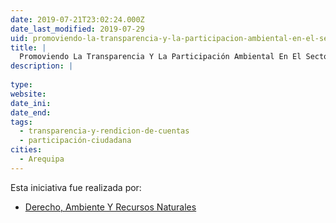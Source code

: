 ```yaml
---
date: 2019-07-21T23:02:24.000Z
date_last_modified: 2019-07-29
uid: promoviendo-la-transparencia-y-la-participacion-ambiental-en-el-sector-extractivo
title: |
  Promoviendo La Transparencia Y La Participación Ambiental En El Sector Extractivo”
description: |
  
type: 
website: 
date_ini: 
date_end: 
tags:
  - transparencia-y-rendicion-de-cuentas
  - participación-ciudadana
cities: 
  - Arequipa
---
```


Esta iniciativa fue realizada por:

- [Derecho, Ambiente Y Recursos Naturales](/organizaciones/derecho-ambiente-y-recursos-naturales)
